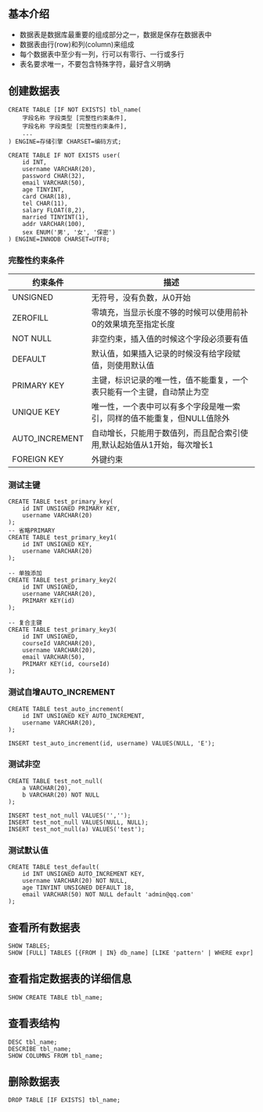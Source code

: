 ## 基本介绍
- 数据表是数据库最重要的组成部分之一，数据是保存在数据表中
- 数据表由行(row)和列(column)来组成
- 每个数据表中至少有一列，行可以有零行、一行或多行
- 表名要求唯一，不要包含特殊字符，最好含义明确

## 创建数据表
```
CREATE TABLE [IF NOT EXISTS] tbl_name(
    字段名称 字段类型 [完整性约束条件],
    字段名称 字段类型 [完整性约束条件],
    ...
) ENGINE=存储引擎 CHARSET=编码方式;
```
```
CREATE TABLE IF NOT EXISTS user(
    id INT,
    username VARCHAR(20),
    password CHAR(32),
    email VARCHAR(50),
    age TINYINT,
    card CHAR(18),
    tel CHAR(11),
    salary FLOAT(8,2),
    married TINYINT(1),
    addr VARCHAR(100),
    sex ENUM('男', '女', '保密')
) ENGINE=INNODB CHARSET=UTF8;
```

### 完整性约束条件
|约束条件 | 描述|
|- | - |
UNSIGNED | 无符号，没有负数，从0开始
ZEROFILL | 零填充，当显示长度不够的时候可以使用前补0的效果填充至指定长度
NOT NULL | 非空约束，插入值的时候这个字段必须要有值
DEFAULT | 默认值，如果插入记录的时候没有给字段赋值，则使用默认值
PRIMARY KEY | 主键，标识记录的唯一性，值不能重复，一个表只能有一个主键，自动禁止为空
UNIQUE KEY | 唯一性，一个表中可以有多个字段是唯一索引，同样的值不能重复，但NULL值除外
AUTO_INCREMENT | 自动增长，只能用于数值列，而且配合索引使用,默认起始值从1开始，每次增长1
FOREIGN KEY | 外键约束

### 测试主键
```
CREATE TABLE test_primary_key(
    id INT UNSIGNED PRIMARY KEY,
    username VARCHAR(20)
);
-- 省略PRIMARY
CREATE TABLE test_primary_key1(
    id INT UNSIGNED KEY,
    username VARCHAR(20)
);

-- 单独添加
CREATE TABLE test_primary_key2(
    id INT UNSIGNED,
    username VARCHAR(20),
    PRIMARY KEY(id)
);

-- 复合主键
CREATE TABLE test_primary_key3(
    id INT UNSIGNED,
    courseId VARCHAR(20),
    username VARCHAR(20),
    email VARCHAR(50),
    PRIMARY KEY(id, courseId)
);
```

### 测试自增AUTO_INCREMENT
```
CREATE TABLE test_auto_increment(
    id INT UNSIGNED KEY AUTO_INCREMENT,
    username VARCHAR(20),
);

INSERT test_auto_increment(id, username) VALUES(NULL, 'E');
```

### 测试非空
```
CREATE TABLE test_not_null(
    a VARCHAR(20),
    b VARCHAR(20) NOT NULL
);
 
INSERT test_not_null VALUES('','');
INSERT test_not_null VALUES(NULL, NULL);
INSERT test_not_null(a) VALUES('test');
```

### 测试默认值
```
CREATE TABLE test_default(
    id INT UNSIGNED AUTO_INCREMENT KEY,
    username VARCHAR(20) NOT NULL,
    age TINYINT UNSIGNED DEFAULT 18,
    email VARCHAR(50) NOT NULL default 'admin@qq.com'
);
```



## 查看所有数据表
```
SHOW TABLES;
SHOW [FULL] TABLES [{FROM | IN} db_name] [LIKE 'pattern' | WHERE expr]
```

## 查看指定数据表的详细信息
```
SHOW CREATE TABLE tbl_name;
```

## 查看表结构
```
DESC tbl_name;
DESCRIBE tbl_name;
SHOW COLUMNS FROM tbl_name;
```

## 删除数据表
```
DROP TABLE [IF EXISTS] tbl_name;
```



